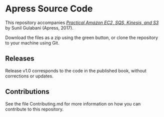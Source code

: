 # Apress Source Code

This repository accompanies [*Practical Amazon EC2, SQS, Kinesis, and S3*](http://www.apress.com/9781484228401) by Sunil Gulabani (Apress, 2017).

[comment]: #cover


Download the files as a zip using the green button, or clone the repository to your machine using Git.

## Releases

Release v1.0 corresponds to the code in the published book, without corrections or updates.

## Contributions

See the file Contributing.md for more information on how you can contribute to this repository.
